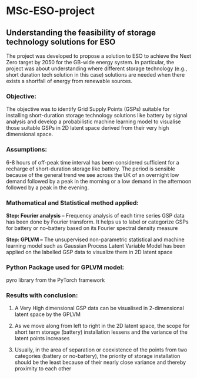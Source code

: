# MSc-ESO-project

## Understanding the feasibility of storage technology solutions for ESO

The project was developed to propose a solution to ESO to achieve the Next Zero target by 2050 for the GB-wide energy system. In particular, the project was about understanding where different storage technology (e.g., short duration tech solution in this case) solutions are needed when there exists a shortfall of energy from renewable sources.

### Objective:
The objective was to identify Grid Supply Points (GSPs) suitable for installing short-duration storage technology solutions like battery by signal analysis and develop a probabilistic machine learning model to visualise those suitable GSPs in 2D latent space derived from their very high dimensional space.

### Assumptions:
6-8 hours of off-peak time interval has been considered sufficient for a recharge of short-duration storage like battery. The period is sensible because of the general trend we see across the UK of an overnight low demand followed by a peak in the morning or a low demand in the afternoon followed by a peak in the evening.

### Mathematical and Statistical method applied:

**Step: Fourier analysis –** Frequency analysis of each time series GSP data has been done by Fourier transform. It helps us to label or categorize GSPs for battery or no-battery based on its Fourier spectral density measure

**Step: GPLVM –** The unsupervised non-parametric statistical and machine learning model such as Gaussian Process Latent Variable Model has been applied on the labelled GSP data to visualize them in 2D latent space

### Python Package used for GPLVM model: 
pyro library from the PyTorch framework

### Results with conclusion:
1. A Very High dimensional GSP data can be visualised in 2-dimensional latent space by the GPLVM

2. As we move along from left to right in the 2D latent space, the scope for short term storage (battery) installation lessens and the variance of the latent points increases

3. Usually, in the area of separation or coexistence of the points from two categories (battery or no-battery), the priority of storage installation should be the least because of their nearly close variance and thereby proximity to each other











